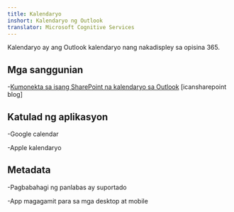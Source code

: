 ```yaml
---
title: Kalendaryo
inshort: Kalendaryo ng Outlook
translator: Microsoft Cognitive Services
---
```


Kalendaryo ay ang Outlook kalendaryo nang nakadispley sa opisina 365.

Mga sanggunian
---------

-[Kumonekta sa isang SharePoint na kalendaryo sa
    Outlook](http://icsh.pt/SPandOutlook) \[icansharepoint blog\]

Katulad ng aplikasyon
--------------------

-Google calendar

-Apple kalendaryo

Metadata
--------

-Pagbabahagi ng panlabas ay suportado

-App magagamit para sa mga desktop at mobile

